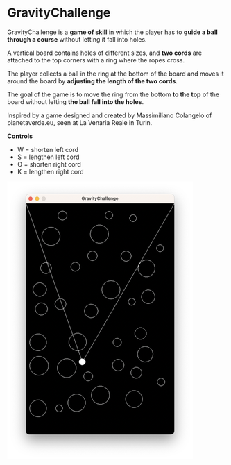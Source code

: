 # GravityChallenge

GravityChallenge is a **game of skill** in which the player has to **guide a ball through a course** without letting it fall into holes.

A vertical board contains holes of different sizes, and **two cords** are attached to the top corners with a ring where the ropes cross. 

The player collects a ball in the ring at the bottom of the board and moves it around the board by **adjusting the length of the two cords**.

The goal of the game is to move the ring from the bottom **to the top** of the board without letting **the ball fall into the holes**.

Inspired by a game designed and created by Massimiliano Colangelo of pianetaverde.eu, seen at La Venaria Reale in Turin.

**Controls**

- W = shorten left cord 
- S = lengthen left cord
- O = shorten right cord
- K = lengthen right cord

![GravityChallenge baord](/assets/images/GravityChallenge1.png)

